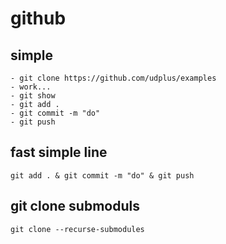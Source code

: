 # github

## simple
	- git clone https://github.com/udplus/examples
	- work...
	- git show
	- git add .
	- git commit -m "do"
	- git push

## fast simple line
	git add . & git commit -m "do" & git push	

## git clone submoduls
	git clone --recurse-submodules	